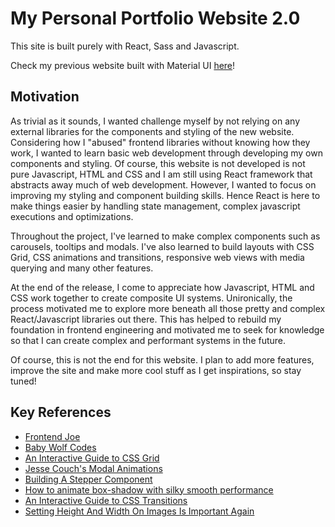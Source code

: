 # My Personal Portfolio Website 2.0

This site is built purely with React, Sass and Javascript.

Check my previous website built with Material UI [here](https://github.com/Ziyang-98/My-website)!

## Motivation

As trivial as it sounds, I wanted challenge myself by not relying on any external libraries for the components and styling of the new website. Considering how I "abused" frontend libraries without knowing how they work, I wanted to learn basic web development through developing my own components and styling. Of course, this website is not developed is not pure Javascript, HTML and CSS and I am still using React framework that abstracts away much of web development. However, I wanted to focus on improving my styling and component building skills. Hence React is here to make things easier by handling state management, complex javascript executions and optimizations.

Throughout the project, I've learned to make complex components such as carousels, tooltips and modals. I've also learned to build layouts with CSS Grid, CSS animations and transitions, responsive web views with media querying and many other features.

At the end of the release, I come to appreciate how Javascript, HTML and CSS work together to create composite UI systems. Unironically, the process motivated me to explore more beneath all those pretty and complex React/Javascript libraries out there. This has helped to rebuild my foundation in frontend engineering and motivated me to seek for knowledge so that I can create complex and performant systems in the future.

Of course, this is not the end for this website. I plan to add more features, improve the site and make more cool stuff as I get inspirations, so stay tuned!

## Key References

- [Frontend Joe](https://www.instagram.com/frontendjoe/)
- [Baby Wolf Codes](https://www.instagram.com/baby_wolf_codes/)
- [An Interactive Guide to CSS Grid](https://www.joshwcomeau.com/css/interactive-guide-to-grid/)
- [Jesse Couch's Modal Animations](https://codepen.io/designcouch/pen/obvKxm)
- [Building A Stepper Component](https://ishadeed.com/article/stepper-component-html-css/)
- [How to animate box-shadow with silky smooth performance](https://tobiasahlin.com/blog/how-to-animate-box-shadow/)
- [An Interactive Guide to CSS Transitions](https://www.joshwcomeau.com/animation/css-transitions/)
- [Setting Height And Width On Images Is Important Again](https://www.smashingmagazine.com/2020/03/setting-height-width-images-important-again/)

